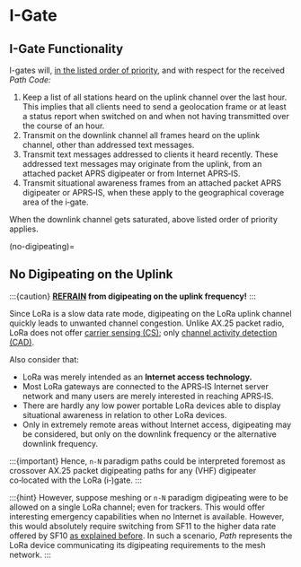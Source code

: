 # I-Gate


## I-Gate Functionality
I-gates will, <u>in the listed order of priority</u>, and with respect for the received _Path Code:_

1. Keep a list of all stations heard on the uplink channel over the last hour. This implies that all clients need to send a geolocation frame or at least a status report when switched on and when not having transmitted over the course of an hour.
2. Transmit on the downlink channel all frames heard on the uplink channel, other than addressed text messages.
3. Transmit text messages addressed to clients it heard recently. These addressed text messages may originate from the uplink, from an attached packet APRS digipeater or from Internet APRS‑IS.
4. Transmit situational awareness frames from an attached packet APRS digipeater or APRS‑IS, when these apply to the geographical coverage area of the i‑gate.

When the downlink channel gets saturated, above listed order of priority applies.


(no-digipeating)=
## No Digipeating on the Uplink
:::{caution}
**<u>REFRAIN</u> from digipeating on the uplink frequency!**
:::

Since LoRa is a slow data rate mode, digipeating on the LoRa uplink channel quickly leads to unwanted channel congestion.
Unlike AX.25 packet radio, LoRa does not offer [carrier sensing (CS)](https://en.wikipedia.org/wiki/Carrier-sense_multiple_access);
only [channel activity detection (CAD)](https://lora-developers.semtech.com/documentation/tech-papers-and-guides/channel-activity-detection-ensuring-your-lora-packets-are-sent/how-to-ensure-your-lora-packets-are-sent-properly/).

Also consider that:

- LoRa was merely intended as an **Internet access technology.**
- Most LoRa gateways are connected to the APRS‑IS Internet server network and many users are merely interested in reaching APRS‑IS.
- There are hardly any low power portable LoRa devices able to display situational awareness in relation to other LoRa devices.
- Only in extremely remote areas without Internet access, digipeating may be considered, but only on the downlink frequency or the alternative downlink frequency.

:::{important}
Hence, `n-N` paradigm paths could be interpreted foremost as crossover AX.25 packet digipeating paths for any (VHF) digipeater co‑located with the LoRa (i‑)gate.
:::

:::{hint}
However, suppose meshing or `n-N` paradigm digipeating were to be allowed on a single LoRa channel; even for trackers. This would offer interesting emergency capabilities when no Internet is available. However, this would absolutely require switching from SF11 to the higher data rate offered by SF10 [as explained before](#considerations-for-switching-to-sf11). In such a scenario, _Path_ represents the LoRa device communicating its digipeating requirements to the mesh network.
:::
